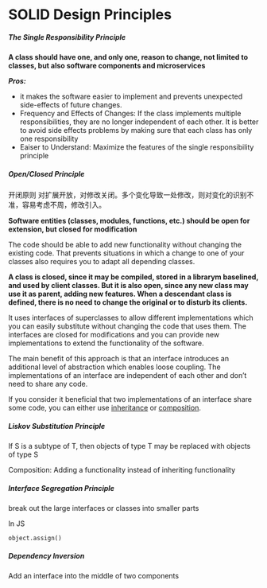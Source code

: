 # SOLID Design Principles 





##### The Single Responsibility Principle

**A class should have one, and only one, reason to change, not limited to classes, but also software components and microservices**

***Pros:***

- it makes the software easier to implement and prevents unexpected side-effects of future changes.
- Frequency and Effects of Changes: If the class implements multiple responsibilities, they are no longer independent of each other. It is better to avoid side effects problems by making sure that each class has only one responsibility
- Eaiser to Understand: Maximize the features of the single responsibility principle



##### Open/Closed Principle 

开闭原则 对扩展开放，对修改关闭。多个变化导致一处修改，则对变化的识别不准，容易考虑不周，修改引入。

**Software entities (classes, modules, functions, etc.) should be open for extension, but closed for modification**

The code should be able to add new functionality without changing the existing code. That prevents situations in which a change to one of your classes also requires you to adapt all depending classes.



**A class is closed, since it may be compiled, stored in a librarym baselined, and used by client classes. But it is also open, since any new class may use it as parent, adding new features. When a descendant class is defined, there is no need to change the original or to disturb its clients.**

It uses interfaces of superclasses to allow different implementations which you can easily substitute without changing the code that uses them. The interfaces are closed for modifications and you can provide new implementations to extend the functionality of the software.



The main benefit of this approach is that an interface introduces an additional level of abstraction which enables loose coupling. The implementations of an interface are independent of each other and don’t need to share any code.

If you consider it beneficial that two implementations of an interface share some code, you can either use [inheritance](https://stackify.com/oop-concept-inheritance/) or [composition](https://stackify.com/oop-concepts-composition/).





##### Liskov Substitution Principle

If S is a subtype of T, then objects of type T may be replaced with objects of type S

Composition: Adding a functionality instead of inheriting functionality







##### Interface Segregation Principle

break out the large interfaces or classes into smaller parts

In JS

`object.assign()`



##### Dependency Inversion

Add an interface into the middle of two components





